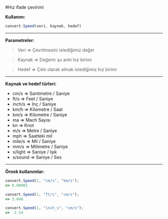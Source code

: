 #Hız ifade çevirimi

**Kullanım:**
```javascript
convert.Speed(veri, kaynak, hedef)
```
----------


**Parametreler:**
> Veri => Çevrilmesini istediğimiz değer

> Kaynak => Değerin şu anki hız birimi

> Hedef => Çıktı olarak almak istediğimiz hız birimi


----------


**Kaynak ve hedef türleri:**

 - cm/s    => Santimetre / Saniye
 - ft/s      => Feet / Saniye
 - inch/s  => Inç / Saniye
 - km/h   => Kilometre / Saat
 - km/s   => Kilometre / Saniye
 - ma   => Mach Sayısı
 - kn   =>  Knot
 - m/s   => Metre / Saniye
 - mph   => Saatteki mil
 - mile/s   => Mil / Saniye
 - mm/s  => Milimetre / Saniye
 - s/light   => Saniye / Işık
 - s/sound  => Saniye / Ses

 
  
----------

**Örnek kullanımlar:**

```javascript
convert.Speed(1, "cm/s", "km/s");
=> 0.00001

convert.Speed(1, "ft/s", "cm/s");
=> 3.048

convert.Speed(1, "inch_s", "cm/s");
=>  2.54
```

